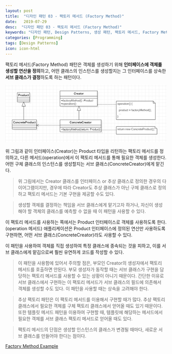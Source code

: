 ```yaml
---
layout: post
title:  "디자인 패턴 03 - 팩토리 메서드 (Factory Method)"
date:   2019-07-29
desc:  "디자인 패턴 03 - 팩토리 메서드 (Factory Method)"
keywords: "디자인 패턴, Design Patterns, 생성 패턴, 팩토리 메서드, Factory Method"
categories: [Programming]
tags: [Design Patterns]
icon: icon-html
---
```


팩토리 메서드(Factory Method) 패턴은 객체를 생성하기 위해 **인터페이스에 객체를 생성할 연산을 정의**하고, 어떤 클래스의 인스턴스를 생성할지는 그 인터페이스를 상속한 **서브 클래스가 결정**하도록 하는 패턴이다.

![00.png](/static/assets/img/blog/programming/2019-07-29-design_patterns_03/00.png)

위 그림과 같이 인터페이스(Creator)는 Product 타입을 리턴하는 팩토리 메서드를 정의하고, 다른 메서드(operation)에서 이 팩토리 메서드를 통해 필요한 객체를 생성한다. 어떤 구체 클래스의 인스턴스를 생성할지는 서브 클래스(ConcreteCreator)에게 맡긴다.

> 위 그림에서는 Creator 클래스를 인터페이스 or 추상 클래스로 정의한 경우의 다이어그램이지만, 경우에 따라 Creator도 추상 클래스가 아닌 구체 클래스로 정의하고 팩토리 메서드는 기본 구현을 제공할 수도 있다.

> 생성할 객체를 결정하는 책임을 서브 클래스에게 맡기고자 하거나, 자신이 생성해야 할 객체의 클래스를 예측할 수 없을 때 이 패턴을 사용할 수 있다.

이 팩토리 메서드를 사용하는 쪽에서는 Product 인터페이스로 객체를 사용하도록 한다.(operation 메서드) 애플리케이션은 Product 인터페이스에 정의된 연산만 사용하도록 구현하면, 어떤 서브 클래스(ConcreteCreator)라도 사용할 수 있다.

이 패턴을 사용하여 객체를 직접 생성하여 특정 클래스에 종속되는 것을 피하고, 이를 서브 클래스에게 맡김으로써 훨씬 유연하게 코드를 작성할 수 있다.

> 이 패턴을 사용함에 있어서 주의할 점은, 부모인 Creator의 생성자에서 팩토리 메서드를 호출하면 안된다. 부모 생성자가 동작할 때는 서브 클래스가 구현을 담당하는 팩토리 메서드를 사용할 수 있는 상황이 아니기 때문이다. 간단한 이유로 서브 클래스에서 구현하는 이 팩토리 메서드가 서브 클래스의 필드에 의존해서 객체를 생성할 수도 있다. 이 패턴을 사용할 때는 상속을 고려해야 한다.

> 추상 팩토리 패턴은 이 팩토리 메서드를 이용해서 구현할 때가 많다. 추상 팩토리 클래스에서 필요한 객체를 구체 팩토리 클래스에서 얻어올 때도 있기 때문이다. 또한 템플릿 메서드 패턴을 이용하여 구현할 때, 템플릿에 해당하는 메서드에서 필요한 객체를 서브 클래스 팩토리 메서드로 얻어올 때도 있다.

> 팩토리 메서드의 단점은 생성할 인스턴스의 클래스가 변경될 때마다, 새로운 서브 클래스를 만들어야 한다는 점이다.

[Factory Method Example
](https://github.com/dhsim86/design_pattern_study/commit/f1926448fe337900a8e9fc7b58139c08d89cb198)
